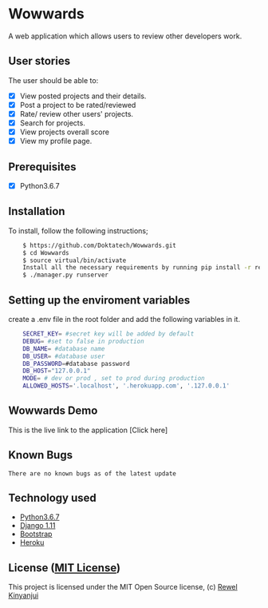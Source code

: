 # Wowwards
A web application which allows users to review other developers work.

## User stories

The user should be able to:

+ [x] View posted projects and their details.
+ [x] Post a project to be rated/reviewed
+ [x] Rate/ review other users' projects.
+ [x] Search for projects.
+ [x] View projects overall score
+ [x] View my profile page.

## Prerequisites
+ [x] Python3.6.7

## Installation
To install, follow the following instructions;

```bash
    $ https://github.com/Doktatech/Wowwards.git
    $ cd Wowwards
    $ source virtual/bin/activate
    Install all the necessary requirements by running pip install -r requirements.txt (Python 3.6).
    $ ./manager.py runserver
```
## Setting up the  enviroment variables
create a .env file in the root folder and add the following variables in it.

```bash
    SECRET_KEY= #secret key will be added by default
    DEBUG= #set to false in production
    DB_NAME= #database name
    DB_USER= #database user
    DB_PASSWORD=#database password
    DB_HOST="127.0.0.1"
    MODE= # dev or prod , set to prod during production
    ALLOWED_HOSTS='.localhost', '.herokuapp.com', '.127.0.0.1'
```
## Wowwards Demo

This is the live link to the application [Click here]

## Known Bugs
	There are no known bugs as of the latest update

## Technology used

* [Python3.6.7](https://www.python.org/)
* [Django 1.11](https://www.djangoproject.com/)
* [Bootstrap](https://www.getbootstrap.com/)
* [Heroku](https://heroku.com)
 

## License ([MIT License](https://github.com/Doktatech/Wowwards/blob/master/LICENSE))
This project is licensed under the MIT Open Source license, (c) [Rewel Kinyanjui](https://github.com/Doktatech)
